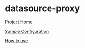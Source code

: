 
# datasource-proxy

[Project Home](http://code.google.com/p/datasource-proxy/)

[Sample Configuration](http://code.google.com/p/datasource-proxy/wiki/SampleConfiguration)

[How to use](http://code.google.com/p/datasource-proxy/wiki/HowToUse)